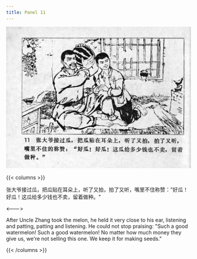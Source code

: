 ```yaml
---
title: Panel 11
---
```


![niqiu page](./../../../images/niqiu/seifert0397_nqkg_0015_011.jpg)

{{< columns >}}

张大爷接过瓜，把瓜贴在耳朵上，听了又拍，拍了又听，嘴里不住称赞："好瓜！好瓜！这瓜给多少钱也不卖，留着做种。"

<--->

After Uncle Zhang took the melon, he held it very close to his ear, listening and patting, patting and listening. He could not stop praising: "Such a good watermelon! Such a good watermelon! No matter how much money they give us, we're not selling this one. We keep it for making seeds."

{{< /columns >}}